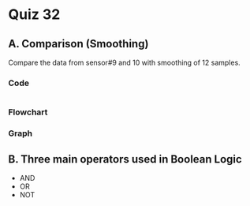 # Quiz 32

## A. Comparison (Smoothing)
Compare the data from sensor#9 and 10 with smoothing of 12 samples.

### Code
```.py
```

### Flowchart

### Graph

## B. Three main operators used in Boolean Logic
* AND
* OR
* NOT
